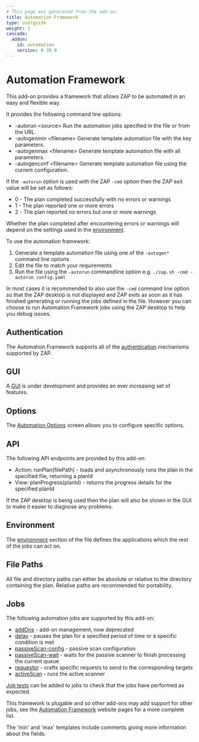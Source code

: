 ```yaml
---
# This page was generated from the add-on.
title: Automation Framework
type: userguide
weight: 1
cascade:
  addon:
    id: automation
    version: 0.39.0
---
```


# Automation Framework

This add-on provides a framework that allows ZAP to be automated in an easy and flexible way.

It provides the following command line options:

* -autorun \<source\> Run the automation jobs specified in the file or from the URL.
* -autogenmin \<filename\> Generate template automation file with the key parameters.
* -autogenmax \<filename\> Generate template automation file with all parameters.
* -autogenconf \<filename\> Generate template automation file using the current configuration.

If the `-autorun` option is used with the ZAP `-cmd` option then the ZAP exit value will be set as follows:

* 0 - The plan completed successfully with no errors or warnings
* 1 - The plan reported one or more errors
* 2 - The plan reported no errors but one or more warnings

Whether the plan completed after encountering errors or warnings will depend on the settings used in the [environment](/docs/desktop/addons/automation-framework/environment/).

To use the automation framework:

1. Generate a template automation file using one of the `-autogen*` command line options
2. Edit the file to match your requirements
3. Run the file using the `-autorun` commandline option e.g. `./zap.sh -cmd -autorun config.yaml`

In most cases it is recommended to also use the `-cmd` command line option so that the ZAP desktop is not displayed and ZAP exits as soon as it has finished generating or running the jobs defined in the file. However you can choose to run Automation Framework jobs using the ZAP desktop to help you debug issues.

## Authentication

The Automation Framework supports all of the [authentication](/docs/desktop/addons/automation-framework/authentication/) mechanisms supported by ZAP.

## GUI

A [GUI](/docs/desktop/addons/automation-framework/gui/) is under development and provides an ever increasing set of features.

## Options

The [Automation Options](/docs/desktop/addons/automation-framework/options/) screen allows you to configure specific options.

## API

The following API endpoints are provided by this add-on:

* Action: runPlan(filePath) - loads and asynchronously runs the plan in the specified file, returning a planId
* View: planProgress(planId) - returns the progress details for the specified planId

If the ZAP desktop is being used then the plan will also be shown in the GUI to make it easier to diagnose any problems.

## Environment

The [environment](/docs/desktop/addons/automation-framework/environment/) section of the file defines the applications which the rest of the jobs can act on.

## File Paths

All file and directory paths can either be absolute or relative to the directory containing the plan. Relative paths are recommended for portability.

## Jobs

The following automation jobs are supported by this add-on:

* [addOns](/docs/desktop/addons/automation-framework/job-addons/) - add-on management, now deprecated
* [delay](/docs/desktop/addons/automation-framework/job-delay/) - pauses the plan for a specified period of time or a specific condition is met
* [passiveScan-config](/docs/desktop/addons/automation-framework/job-pscanconf/) - passive scan configuration
* [passiveScan-wait](/docs/desktop/addons/automation-framework/job-pscanwait/) - waits for the passive scanner to finish processing the current queue
* [requestor](/docs/desktop/addons/automation-framework/job-requestor/) - crafts specific requests to send to the corresponding targets
* [activeScan](/docs/desktop/addons/automation-framework/job-ascan/) - runs the active scanner

[Job tests](/docs/desktop/addons/automation-framework/tests/) can be added to jobs to check that the jobs have performed as expected.

This framework is plugable and so other add-ons may add support for other jobs, see the
[Automation Framework](/docs/automate/automation-framework/) website pages for a more complete list.

The 'min' and 'max' templates include comments giving more information about the fields.
